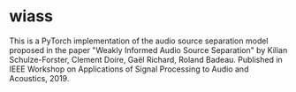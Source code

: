 # wiass
This is a PyTorch implementation of the audio source separation model proposed in the paper "Weakly Informed Audio Source Separation" by Kilian Schulze-Forster, Clement Doire, Gaël Richard, Roland Badeau. Published in IEEE Workshop on Applications of Signal Processing to Audio and Acoustics, 2019.

